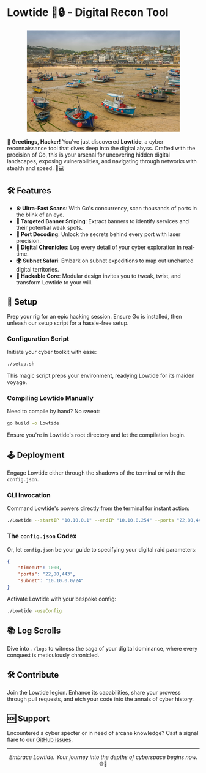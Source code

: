 # Lowtide 🌌🔒 - Digital Recon Tool

<p align="center">
<img src="./images/lowtide.jpg" alt="Lowtide Logo" width="400"/>
</p>

**👾 Greetings, Hacker!** You've just discovered **Lowtide**, a cyber reconnaissance tool that dives deep into the digital abyss. Crafted with the precision of Go, this is your arsenal for uncovering hidden digital landscapes, exposing vulnerabilities, and navigating through networks with stealth and speed. 🚀💻

## 🛠️ Features

- **⚙️ Ultra-Fast Scans**: With Go's concurrency, scan thousands of ports in the blink of an eye.
- **🎯 Targeted Banner Sniping**: Extract banners to identify services and their potential weak spots.
- **🔑 Port Decoding**: Unlock the secrets behind every port with laser precision.
- **📖 Digital Chronicles**: Log every detail of your cyber exploration in real-time.
- **🌍 Subnet Safari**: Embark on subnet expeditions to map out uncharted digital territories.
- **🔧 Hackable Core**: Modular design invites you to tweak, twist, and transform Lowtide to your will.

## 🚀 Setup

Prep your rig for an epic hacking session. Ensure Go is installed, then unleash our setup script for a hassle-free setup.

### Configuration Script

Initiate your cyber toolkit with ease:

```bash
./setup.sh
```

This magic script preps your environment, readying Lowtide for its maiden voyage.

### Compiling Lowtide Manually

Need to compile by hand? No sweat:

```bash
go build -o Lowtide
```

Ensure you're in Lowtide's root directory and let the compilation begin.

## 🕹️ Deployment

Engage Lowtide either through the shadows of the terminal or with the `config.json`.

### CLI Invocation

Command Lowtide's powers directly from the terminal for instant action:

```bash
./Lowtide --startIP "10.10.0.1" --endIP "10.10.0.254" --ports "22,80,443" --timeout 1000
```

### The `config.json` Codex

Or, let `config.json` be your guide to specifying your digital raid parameters:

```json
{
    "timeout": 1000,
    "ports": "22,80,443",
    "subnet": "10.10.0.0/24"
}
```

Activate Lowtide with your bespoke config:

```bash
./Lowtide -useConfig
```

## 📚 Log Scrolls

Dive into `./logs` to witness the saga of your digital dominance, where every conquest is meticulously chronicled.

## 🛠 Contribute

Join the Lowtide legion. Enhance its capabilities, share your prowess through pull requests, and etch your code into the annals of cyber history.

## 🆘 Support

Encountered a cyber specter or in need of arcane knowledge? Cast a signal flare to our [GitHub issues](https://github.com/yourgithub/Lowtide/issues).

---

<p align="center">
<i>Embrace Lowtide. Your journey into the depths of cyberspace begins now.</i> 🌐👤
</p>


